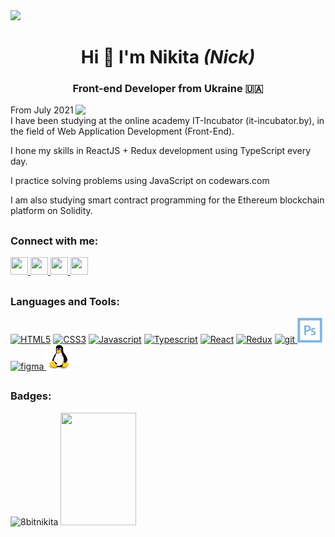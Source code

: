 <img src="https://www.jstips.co/assets/images/jstips-animation.gif">

<h1 align="center">Hi 👋 I'm Nikita <i>(Nick)</i></h1>
<h3 align="center"><b>Front-end</b> Developer from Ukraine 🇺🇦</h3>
  
<!-- <img align="right" width="400" src="https://i.pinimg.com/originals/2c/2d/6f/2c2d6f89218cdb5c6a345d603484755f.gif"> -->
<img align="right" width="400" src="https://i.pinimg.com/originals/8b/35/fe/8b35fef55fba1a201c9c7a11d3ec3d64.gif">
From July 2021 I have been studying at the online academy IT-Incubator (it-incubator.by), in the field of Web Application Development (Front-End).

I hone my skills in ReactJS + Redux development using TypeScript every day.

I practice solving problems using JavaScript on codewars.com 

I am also studying smart contract programming for the Ethereum blockchain platform on Solidity.


<h2></h2>

<h3>Connect with me:</h3>
<p align="left">
    <a href="https://www.github.com/8bitnikita">
      <img src="https://raw.githubusercontent.com/danielcranney/readme-generator/main/public/icons/socials/github-dark.svg" width="28" height="28" />
    </a>
    <a href="http://www.instagram.com/eight.bit.ninja">
      <img src="https://raw.githubusercontent.com/danielcranney/readme-generator/main/public/icons/socials/instagram.svg" width="28" height="28" />
    </a>
    <a href="https://www.linkedin.com/in/8bitnikita" target="_blank" rel="noreferrer">
      <img src="https://raw.githubusercontent.com/danielcranney/readme-generator/main/public/icons/socials/linkedin.svg" width="28" height="28" />
    </a>
    <a href="https://www.twitter.com/8bitnikita" target="_blank" rel="noreferrer">
      <img src="https://raw.githubusercontent.com/danielcranney/readme-generator/main/public/icons/socials/twitter.svg" width="28" height="28" />
    </a>
  </p> 
  
  <h2></h2>

<h3 align="left">Languages and Tools:</h3>
<p align="left">
<a href="https://developer.mozilla.org/en-US/docs/Glossary/HTML5" target="_blank" rel="noreferrer"><img src="https://raw.githubusercontent.com/danielcranney/readme-generator/main/public/icons/skills/html5-colored.svg" width="40" height="40" alt="HTML5" /></a>
<a href="https://www.w3.org/TR/CSS/#css" target="_blank" rel="noreferrer"><img src="https://raw.githubusercontent.com/danielcranney/readme-generator/main/public/icons/skills/css3-colored.svg" width="40" height="40" alt="CSS3" /></a>  
<a href="https://developer.mozilla.org/en-US/docs/Web/JavaScript" target="_blank" rel="noreferrer"><img src="https://raw.githubusercontent.com/danielcranney/readme-generator/main/public/icons/skills/javascript-colored.svg" width="40" height="40" alt="Javascript" /></a>
<a href="https://www.typescriptlang.org/" target="_blank" rel="noreferrer"><img src="https://raw.githubusercontent.com/danielcranney/readme-generator/main/public/icons/skills/typescript-colored.svg" width="40" height="40" alt="Typescript" /></a>
<a href="https://reactjs.org/" target="_blank" rel="noreferrer"><img src="https://raw.githubusercontent.com/danielcranney/readme-generator/main/public/icons/skills/react-colored.svg" width="40" height="40" alt="React" /></a>
<a href="https://redux.js.org/" target="_blank" rel="noreferrer"><img src="https://raw.githubusercontent.com/danielcranney/readme-generator/main/public/icons/skills/redux-colored.svg" width="40" height="40" alt="Redux" /></a>
<a href="https://git-scm.com/" target="_blank" rel="noreferrer"> <img src="https://www.vectorlogo.zone/logos/git-scm/git-scm-icon.svg" alt="git" width="40" height="40"/> </a>
<a href="https://www.photoshop.com/en" target="_blank" rel="noreferrer"> <img src="https://raw.githubusercontent.com/devicons/devicon/master/icons/photoshop/photoshop-line.svg" alt="photoshop" width="40" height="40"/> </a>
<a href="https://www.figma.com/" target="_blank" rel="noreferrer"> <img src="https://www.vectorlogo.zone/logos/figma/figma-icon.svg" alt="figma" width="40" height="40"/> </a>
<a href="https://www.linux.org/" target="_blank" rel="noreferrer"> <img src="https://raw.githubusercontent.com/devicons/devicon/master/icons/linux/linux-original.svg" alt="linux" width="40" height="40"/> </a>
</p>

<h2></h2>

<h3 align="left">Badges:</h3>

<div>
  <img height="180em" width="49%" src="https://github-readme-stats.vercel.app/api?username=8bitnikita&show_icons=true&theme=onedark" alt="8bitnikita" />
  <img height="180em" width="49%" src="https://github-readme-stats.vercel.app/api/top-langs/?username=8bitnikita&layout=compact&theme=onedark" />
</div>
